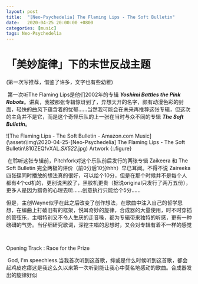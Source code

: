 ```yaml
---
layout: post
title:  "[Neo-Psychedelia] The Flaming Lips - The Soft Bulletin"
date:   2020-04-25 20:00:00 +0800
categories: [music]
tags: Neo-Psychedelia
---
```




#  「美妙旋律」下的末世反战主题

(第一次写推荐，借鉴了许多，文字也有些幼稚)

​		第一次听The Flaming Lips是他们2002年的专辑 ***Yoshimi Battles the Pink Robots***。讲真，我被那张专辑惊讶到了，异想天开的名字，颇有动漫色彩的封面，轻快的曲风下蕴含着的忧郁......当然我可能会在未来再推荐这张专辑，但这次的主角并不是它，而是这个奇怪乐队的上一张在当时与众不同的专辑 ***The Soft Bulletin***。

![The Flaming Lips - The Soft Bulletin - Amazon.com Music](\assets\img\2020-04-25-[Neo-Psychedelia] The Flaming Lips - The Soft Bulletin\810ZEQfvXAL._SX522_.jpg)
Artwork
{:.figure}

​		在聆听这张专辑前，Pitchfork对这个乐队前后发行的两张专辑 Zaikeera 和 The Soft Bulletin 完全两极的评价（前0分后10分hhh）早已耳闻。不得不说 Zaireeka 四张碟同时播放的想法真的很好，可以给个10分，但是在那个时候并不是每个人都有4个cd机的，更别说黑胶了，黑胶机更贵（据说original只发行了两万五份），更多人是因为猎奇的心理去听......创意执行只能给个5分......

​		但是，主创Wayne似乎在此之后改变了创作想法，在歌曲中注入自己的哲学思想，在编曲上打破旧有的框架，悦耳奇妙的旋律，合成器的大量使用，时不时穿插的管弦乐，主唱特别又不令人生厌的走音嗓，都为专辑带来独特的听感，更有一种磅礴的气势。当仔细研究歌词，深挖主唱的思想时，又会对专辑有着不一样的感觉

​		

Opening Track : Race for the Prize 

​		God, I'm speechless.当我首次听到这首歌，抑或是什么时候听到这首歌，都会起鸡皮疙瘩这是我这么久以来第一次听到能让我心中莫名地感动的歌曲。合成器发出的旋律好似